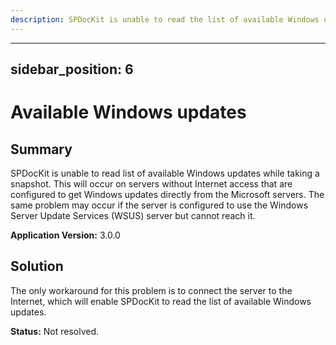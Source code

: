 ```yaml
---
description: SPDocKit is unable to read the list of available Windows updates from your servers.
---
```


---
sidebar_position: 6
---

# Available Windows updates

## **Summary**

SPDocKit is unable to read list of available Windows updates while taking a snapshot. This will occur on servers without Internet access that are configured to get Windows updates directly from the Microsoft servers. The same problem may occur if the server is configured to use the Windows Server Update Services \(WSUS\) server but cannot reach it.

**Application Version:** 3.0.0

## **Solution**

The only workaround for this problem is to connect the server to the Internet, which will enable SPDocKit to read the list of available Windows updates.

**Status:** Not resolved.

